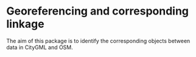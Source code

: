 # Georeferencing and corresponding linkage

The aim of this package is to identify the corresponding objects between data in CityGML and OSM.